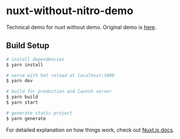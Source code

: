 # nuxt-without-nitro-demo

Technical demo for nuxt without demo. Original demo is [here](https://github.com/nuxt/nitro-demo).


## Build Setup

```bash
# install dependencies
$ yarn install

# serve with hot reload at localhost:3000
$ yarn dev

# build for production and launch server
$ yarn build
$ yarn start

# generate static project
$ yarn generate
```

For detailed explanation on how things work, check out [Nuxt.js docs](https://nuxtjs.org).
